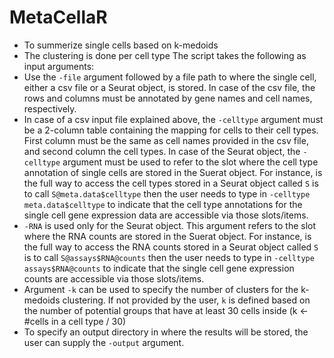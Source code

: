 # MetaCellaR
- To summerize single cells based on k-medoids
- The clustering is done per cell type
The script takes the following as input arguments:
- Use the `-file` argument followed by a file path to where the single cell, either a csv file or a Seurat object, is stored. In case of the csv file, the rows and columns must be annotated by gene names and cell names, respectively.
- In case of a csv input file explained above, the `-celltype` argument must be a 2-column table containing the mapping for cells to their cell types. First column must be the same as cell names provided in the csv file, and second column the cell types. In case of the Seurat object, the `-celltype` argument must be used to refer to the slot where the cell type annotation of single cells are stored in the Suerat object. For instance, is the full way to access the cell types stored in a Seurat object called `S` is to call `S@meta.data$celltype` then the user needs to type in `-celltype meta.data$celltype` to indicate that the cell type annotations for the single cell gene expression data are accessible via those slots/items.
- `-RNA` is used only for the Seurat object. This argument refers to the slot where the RNA counts are stored in the Suerat object. For instance, is the full way to access the RNA counts stored in a Seurat object called `S` is to call `S@assays$RNA@counts` then the user needs to type in `-celltype assays$RNA@counts` to indicate that the single cell gene expression counts are accessible via those slots/items.
- Argument `-k` can be used to specify the number of clusters for the k-medoids clustering. If not provided by the user, `k` is defined based on the number of potential groups that have at least 30 cells inside (k <- #cells in a cell type / 30)
- To specify an output directory in where the results will be stored, the user can supply the `-output` argument.
